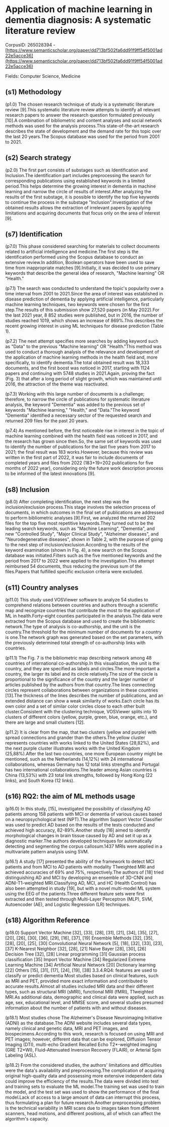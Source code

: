 # Application of machine learning in dementia diagnosis: A systematic literature review

CorpusID: 265028394 - [https://www.semanticscholar.org/paper/dd713bf502fa6dd91f9ff54f5001ad22e5acce36](https://www.semanticscholar.org/paper/dd713bf502fa6dd91f9ff54f5001ad22e5acce36)

Fields: Computer Science, Medicine

## (s1) Methodology
(p1.0) The chosen research technique of study is a systematic literature review [9].This systematic literature review attempts to identify all relevant research papers to answer the research question formulated previously [10].A combination of bibliometric and content analyses and social network methods was used for the analysis process.This state-of-the-art research describes the state of development and the demand rate for this topic over the last 20 years.The Scopus database was used for the period from 2001 to 2021.
## (s2) Search strategy
(p2.0) The first part consists of substages such as Identification and Inclusion.The identification part includes preprocessing the search for corresponding publications using established keywords in a limited period.This helps determine the growing interest in dementia in machine learning and narrow the circle of results of interest.After analyzing the results of the first substage, it is possible to identify the top five keywords to continue the process in the substage "Inclusion".Investigation of the obtained results allows the extraction of irrelevant papers by applying limitations and acquiring documents that focus only on the area of interest [9].
## (s7) Identification
(p7.0) This phase considered searching for materials to collect documents related to artificial intelligence and medicine.The first step is the identification performed using the Scopus database to conduct an extensive review.In addition, Boolean operators have been used to save time from inappropriate matches [9].Initially, it was decided to use primary keywords that describe the general idea of research, "Machine learning" OR "Health."

(p7.1) The search was conducted to understand the topic's popularity over a time interval from 2001 to 2021.Since the area of interest was established in disease prediction of dementia by applying artificial intelligence, particularly machine learning techniques, two keywords were chosen for the first step.The results of this submission show 27,520 papers (in May 2022).For the last 2021 year, 8 852 studies were published, but in 2016, the number of studies reached 1019, which shows an increase of 869%.This describes the recent growing interest in using ML techniques for disease prediction (Table 1).

(p7.2) The next attempt specifies more searches by adding keyword such as "Data" to the previous "Machine learning" OR "Health."This method was used to conduct a thorough analysis of the relevance and development of the application of machine learning methods in the health field and, more specifically, to identify dementia.The total obtained result was 18,333 documents, and the first boost was noticed in 2017, starting with 1124 papers and continuing with 5748 studies in 2021.Again, proving the fact (Fig. 3) that after a long period of slight growth, which was maintained until 2016, the attraction of the theme was reactivated.

(p7.3) Working with this large number of documents is a challenge; therefore, to narrow the circle of publications for systematic literature analysis, the keyword "Dementia" was added to the previous set of keywords "Machine learning," "Health," and "Data."The keyword "Dementia" identified a necessary sector of the requested search and returned 209 files for the past 20 years.

(p7.4) As mentioned before, the first noticeable rise in interest in the topic of machine learning combined with the health field was noticed in 2017, and the research has grown since then.So, the same set of keywords was used to identify the number of publications for the last five years from 2017 to 2021; the final result was 183 works.However, because this review was written in the first part of 2022, it was fair to include documents of completed years and files from 2022 (183+19=202 publications for five months of 2022 year), considering only the future work description process to be informed of the latest innovations [9].
## (s8) Inclusion
(p8.0) After completing identification, the next step was the inclusion/exclusion process.This stage involves the selection process of documents, in which outcomes in the final set of publications are addressed to perform bibliometric analyses [9].First, we analyzed the returned 202 files for the top five most repetitive keywords.They turned out to be the leading search keywords, such as "Machine   Learning", "Dementia", and new "Controlled Study", "Major Clinical Study", "Alzheimer diseases", and "Neurodegenerative diseases", shown in Table 2, with the purpose of going to the next step of inclusion/exclusion.According to the results of the keyword examination (shown in Fig. 4), a new search on the Scopus database was initiated.Filters such as the five mentioned keywords and the period from 2017 to 2022 were applied to the investigation.This attempt reimbursed 54 documents, thus reducing the previous sum of the files.Papers that fulfilled specific exclusion criteria were excluded.
## (s11) Country analyses
(p11.0) This study used VOSViewer software to analyze 54 studies to comprehend relations between countries and authors through a scientific map and recognize countries that contribute the most to the application of ML in health.Forty-eight counties participated in the analysis.The data were extracted from the Scopus database and used to create the bibliometric network.The type of analysis is co-authorship, and the unit is the country.The threshold for the minimum number of documents for a country is one.The network graph was generated based on the set parameters, with the previously determined total strength of co-authorship links with countries.

(p11.1) The Fig. 7 is the bibliometric map describing network among 48 countries of international co-authorship.In this visualization, the unit is the country, and they are specified as labels and circles.The more important a country, the larger its label and its circle relatively.The size of the circle is proportional to the significance of the country and the larger number of articles published by the authors from that country.The lines connecting circles represent collaborations between organizations in these countries [13].The thickness of the lines describes the number of publications, and an extended distance can show a weak similarity of works.Each circle has its own color and a set of similar color circles close to each other built cluster.Consistent with the clustering technique, VOSViewer splits into 10 clusters of different colors (yellow, purple, green, blue, orange, etc.), and there are large and small clusters [12].

(p11.2) It is clear from the map, that two clusters (yellow and purple) with spread connections and grander than the others.The yellow cluster represents countries with works linked to the United States (28,82%), and the next purple cluster illustrates works with the United Kingdom (25,88%).After the last two countries, one more European country might be mentioned, such as the Netherlands (14,12%) with 24 international collaborations, whereas Germany has 12 total links strengths and Portugal has two international collaborations.The leader among Asian countries is China (13,53%) with 23 total link strengths, followed by Hong Kong (22 links), and South Korea (12 links).
## (s16) RQ2: the aim of ML methods usage
(p16.0) In this study, [15], investigated the possibility of classifying AD patients among 158 patients with MCI or dementia of various causes based on a neuropsychological test (NPT).The algorithm Support Vector Classifier was used to predict AD based on the results of the tests conducted and achieved high accuracy, 82-89%.Another study [16] aimed to identify morphological changes in brain tissue caused by AD and set it up as a diagnostic marker.The authors developed techniques for automatically detecting and segmenting the corpus callosum.1437 MRIs were applied in a multivariate pattern analysis using SVM.

(p16.1) A study [17] presented the ability of the framework to detect MCI patients and from MCI to AD patients with modality T1weighted MRI and achieved accuracies of 69% and 75%, respectively.The authors of [18] tried distinguishing AD and MCI by developing an ensemble of 3D-CNN and ADNI-T1-weighted MRI.Classifying AD, MCI, and HC (Health Control) has also been attempted in study [19], but with a novel multi-model ML system using the EEG of the patients.Three different feature sets were first extracted and then tested through Multi-Layer Perceptron (MLP), SVM, Autoencoder (AE), and Logistic Regression (LR) techniques.
## (s18) Algorithm Reference
(p18.0) Support Vector Machine [32], [33], [28], [31], [21], [34], [35], [27], [20], [26], [30], [36], [29], [16], [37], [19] Ensemble Methods [32], [35], [28], [20], [25], [30] Convolutional Neural Network [5], [18], [32], [33], [23], [37] K-Nearest Neighbor [32], [28], [21] Naive Bayer [28], [30], [26] Decision Tree [32], [28] Linear programming [31] Gaussian process classification [35] Import Vector Machine [34] Regularized Extreme Learning Machine [34] Artificial Neural Network [20] Dictionary learning [22] Others [15], [31], [17], [24], [19], [38] 3.3.4.RQ4: features are used to classify or predict dementia Most studies based on clinical features, such as MRI and PET, provided more exact information and contributed to accurate results.Almost all studies included MRI data and their different types, such as structural MRI (sMRI), functional MRI (fMRI), T1weighted MRI.As additional data, demographic and clinical data were applied, such as age, sex, educational level, and MMSE score, and several studies presumed information about the number of patients with and without diseases.

(p18.1) Most studies chose The Alzheimer's Disease Neuroimaging Initiative (ADNI) as the database.The ADNI website includes several data types, namely clinical and genetic data, MRI and PET images, and biospecimens.According to this work, research is focused on using MRI and PET images; however, different data that can be explored, Diffusion Tensor Imaging (DTI), multi-echo Gradient Recalled Echo T2*-weighted imaging (GRE T2*WI), Fluid-Attenuated Inversion Recovery (FLAIR), or Arterial Spin Labeling (ASL).

(p18.2) From the considered studies, the authors' limitations and difficulties were the data's availability and preprocessing.The complication of acquiring original high-quality data and possessing more extensive independent data could improve the efficiency of the results.The data were divided into test and training sets to evaluate the ML model.The training set was used to train the model, and the test set was used to show the performance of the final model.Lack of access to a large amount of data can interrupt this process, thus formulating a plan for future research.Another preprocessing problem is the technical variability in MRI scans due to images taken from different scanners, head motions, and different positions, all of which can affect the algorithm's capacity.
